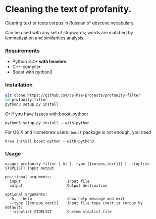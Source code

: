 Cleaning the text of profanity.
===============================

Clearing text or texts corpus in Russian of obscene vocabulary.

Can be used with any set of stopwords; words are matched by lemmatization and similarities analysis.

### Requirements

  * Python 3.4+ **with headers**
  * C++ compiler
  * Boost with python3

### Installation

```bash
git clone https://github.com/cs-hse-projects/profanity-filter
cd profanity-filter
python3 setup.py install
```

Or if you have issues with boost-python:
```
python3 setup.py install --with-python
```

For OS X and Homebrew users:
```boost``` package is not enough, you need

```
brew install boost-python --with-python3
```

### Usage
```
usage: profanity-filter [-h] [--type [{corpus,text}]] [--stoplist STOPLIST] input output

positional arguments:
  input                     Input file
  output                    Output destination

optional arguments:
  -h, --help                show help message and exit
  --type [{corpus,text}]    Input file type (vert is corpus by default)
  --stoplist STOPLIST       Custom stoplist file
```

